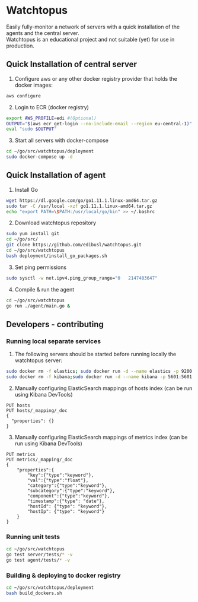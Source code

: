 # Watchtopus
Easily fully-monitor a network of servers with a quick installation of the agents and the central server.
<br>
Watchtopus is an educational project and not suitable (yet) for use in production.

## Quick Installation of central server
1. Configure aws or any other docker registry provider that holds the docker images:
```bash
aws configure
```
2. Login to ECR (docker registry)
```bash
export AWS_PROFILE=edi #(Optional)
OUTPUT="$(aws ecr get-login --no-include-email --region eu-central-1)"
eval "sudo $OUTPUT"
```
3. Start all servers with docker-compose
```bash
cd ~/go/src/watchtopus/deployment
sudo docker-compose up -d
```

## Quick Installation of agent
1. Install Go
```bash
wget https://dl.google.com/go/go1.11.1.linux-amd64.tar.gz
sudo tar -C /usr/local -xzf go1.11.1.linux-amd64.tar.gz
echo "export PATH=\$PATH:/usr/local/go/bin" >> ~/.bashrc
```
2. Download watchtopus repository
```bash
sudo yum install git
cd ~/go/src/
git clone https://github.com/edibusl/watchtopus.git
cd ~/go/src/watchtopus
bash deployment/install_go_packages.sh
```
3. Set ping  permissions
```bash
sudo sysctl -w net.ipv4.ping_group_range="0   2147483647"
```
4. Compile & run the agent
```bash
cd ~/go/src/watchtopus
go run ./agent/main.go &
```


## Developers - contributing

### Running local separate services

1. The following servers should be started before running locally the watchtopus server:
```bash
sudo docker rm -f elastics; sudo docker run -d --name elastics -p 9200:9200 -p 9300:9300 -e "discovery.type=single-node" 312452674585.dkr.ecr.eu-central-1.amazonaws.com/watchtopus-elastics
sudo docker rm -f kibana;sudo docker run -d --name kibana -p 5601:5601 -e ELASTICSEARCH_URL="http://172.17.0.1:9200" docker.elastic.co/kibana/kibana-oss:6.4.2
```

2. Manually configuring ElasticSearch mappings of hosts index (can be run using Kibana DevTools)
```
PUT hosts
PUT hosts/_mapping/_doc
{
  "properties": {}
}
```

3. Manually configuring ElasticSearch mappings of metrics index (can be run using Kibana DevTools)
```
PUT metrics
PUT metrics/_mapping/_doc
{
    "properties":{
        "key":{"type":"keyword"},
        "val":{"type":"float"},
        "category":{"type":"keyword"},
        "subcategory":{"type":"keyword"},
        "component":{"type":"keyword"},
        "timestamp":{"type": "date"},
        "hostId": {"type": "keyword"},
        "hostIp": {"type": "keyword"}
    }
}
```

### Running unit tests
```bash
cd ~/go/src/watchtopus
go test server/tests/* -v
go test agent/tests/* -v
```

### Building & deploying to docker registry
```bash
cd ~/go/src/watchtopus/deployment
bash build_dockers.sh
```